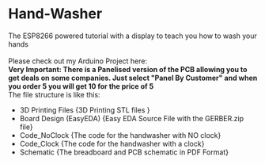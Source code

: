 # Hand-Washer
The ESP8266 powered tutorial with a display to teach you how to wash your hands<br />	
Please check out my Arduino Project here: <br />
<b>Very Important: There is a Panelised version of the PCB allowing you to get deals on some companies. Just select "Panel By Customer" and when you order 5 you will get 10 for the price of 5</b>
<br />
The file structure is like this:
- 3D Printing Files {3D Printing STL files }
- Board Design (EasyEDA) {Easy EDA Source File with the GERBER.zip file}
- Code_NoClock {The code for the handwasher with NO clock}
- Code_Clock {The code for the handwasher with a clock}
- Schematic {The breadboard and PCB schematic in PDF Format}
